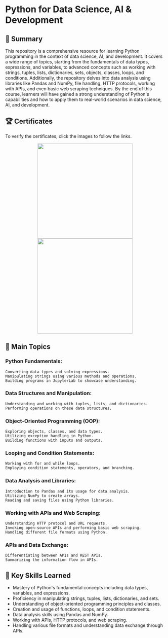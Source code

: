 # Python for Data Science, AI & Development

## 📄 Summary 
This repository is a comprehensive resource for learning Python programming in the context of data science, AI, and development. It covers a wide range of topics, starting from the fundamentals of data types, expressions, and variables, to advanced concepts such as working with strings, tuples, lists, dictionaries, sets, objects, classes, loops, and conditions. Additionally, the repository delves into data analysis using libraries like Pandas and NumPy, file handling, HTTP protocols, working with APIs, and even basic web scraping techniques. By the end of this course, learners will have gained a strong understanding of Python's capabilities and how to apply them to real-world scenarios in data science, AI, and development.

## 🏆 Certificates 
To verify the certificates, click the images to follow the links.

<p align="middle">
  <a href="https://www.coursera.org/account/accomplishments/verify/M3EAHFDSEHPU"><img src="https://s3.amazonaws.com/coursera_assets/meta_images/generated/CERTIFICATE_LANDING_PAGE/CERTIFICATE_LANDING_PAGE~M3EAHFDSEHPU/CERTIFICATE_LANDING_PAGE~M3EAHFDSEHPU.jpeg" height="300"></a>
  <a href="https://www.credly.com/badges/2b4a9f34-7a41-488a-b861-c211dadccbbc/public_url"><img src="https://images.credly.com/size/680x680/images/0571ab1d-f43b-43d9-9c68-8ebd0ebd61b7/Python_for_Data_Sci_and_AI_Foundational.png" height="300"></a>
</p>

## 📑 Main Topics 
  ### Python Fundamentals:
    Converting data types and solving expressions.
    Manipulating strings using various methods and operations.
    Building programs in JupyterLab to showcase understanding.
  ### Data Structures and Manipulation:
    Understanding and working with tuples, lists, and dictionaries.
    Performing operations on these data structures.
  ### Object-Oriented Programming (OOP):
    Exploring objects, classes, and data types.
    Utilizing exception handling in Python.
    Building functions with inputs and outputs.
  ### Looping and Condition Statements:
    Working with for and while loops.
    Employing condition statements, operators, and branching.
  ### Data Analysis and Libraries:
    Introduction to Pandas and its usage for data analysis.
    Utilizing NumPy to create arrays.
    Reading and saving files using Python libraries.
  ### Working with APIs and Web Scraping:
    Understanding HTTP protocol and URL requests.
    Invoking open-source APIs and performing basic web scraping.
    Handling different file formats using Python.
  ### APIs and Data Exchange:
    Differentiating between APIs and REST APIs.
    Summarizing the information flow in APIs.

## 🔑 Key Skills Learned 
- Mastery of Python's fundamental concepts including data types, variables, and expressions.
- Proficiency in manipulating strings, tuples, lists, dictionaries, and sets.
- Understanding of object-oriented programming principles and classes.
- Creation and usage of functions, loops, and condition statements.
- Data analysis skills using Pandas and NumPy.
- Working with APIs, HTTP protocols, and web scraping.
- Handling various file formats and understanding data exchange through APIs.